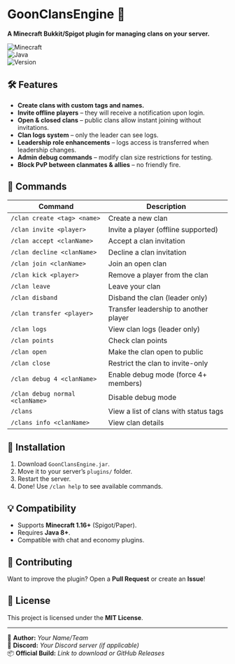 # GoonClansEngine 🏰  
**A Minecraft Bukkit/Spigot plugin for managing clans on your server.**  

![Minecraft](https://img.shields.io/badge/Minecraft-1.16%2B-brightgreen)  
![Java](https://img.shields.io/badge/Java-8%2B-blue)  
![Version](https://img.shields.io/badge/Version-0.9.3-yellow)  

## 🛠 **Features**  
- **Create clans with custom tags and names.**  
- **Invite offline players** – they will receive a notification upon login.  
- **Open & closed clans** – public clans allow instant joining without invitations.  
- **Clan logs system** – only the leader can see logs.  
- **Leadership role enhancements** – logs access is transferred when leadership changes.  
- **Admin debug commands** – modify clan size restrictions for testing.  
- **Block PvP between clanmates & allies** – no friendly fire.  

## 📜 **Commands**  
| Command | Description |  
|---------|------------|  
| `/clan create <tag> <name>` | Create a new clan |  
| `/clan invite <player>` | Invite a player (offline supported) |  
| `/clan accept <clanName>` | Accept a clan invitation |  
| `/clan decline <clanName>` | Decline a clan invitation |  
| `/clan join <clanName>` | Join an open clan |  
| `/clan kick <player>` | Remove a player from the clan |  
| `/clan leave` | Leave your clan |  
| `/clan disband` | Disband the clan (leader only) |  
| `/clan transfer <player>` | Transfer leadership to another player |  
| `/clan logs` | View clan logs (leader only) |  
| `/clan points` | Check clan points |  
| `/clan open` | Make the clan open to public |  
| `/clan close` | Restrict the clan to invite-only |  
| `/clan debug 4 <clanName>` | Enable debug mode (force 4+ members) |  
| `/clan debug normal <clanName>` | Disable debug mode |  
| `/clans` | View a list of clans with status tags |  
| `/clans info <clanName>` | View clan details |  

## 🚀 **Installation**  
1. Download `GoonClansEngine.jar`.  
2. Move it to your server’s `plugins/` folder.  
3. Restart the server.  
4. Done! Use `/clan help` to see available commands.  

## 💡 **Compatibility**  
- Supports **Minecraft 1.16+** (Spigot/Paper).  
- Requires **Java 8+**.  
- Compatible with chat and economy plugins.  

## 🤝 **Contributing**  
Want to improve the plugin? Open a **Pull Request** or create an **Issue**!  

## 📜 **License**  
This project is licensed under the **MIT License**.  

---  
🔗 **Author:** _Your Name/Team_  
📌 **Discord:** _Your Discord server (if applicable)_  
📦 **Official Build:** _Link to download or GitHub Releases_
